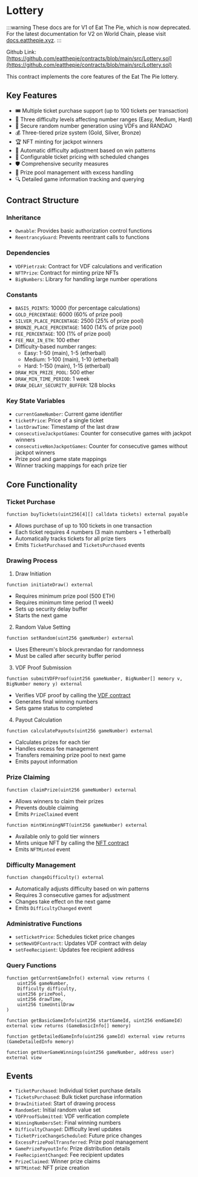 # Lottery

:::warning
These docs are for V1 of Eat The Pie, which is now deprecated. For the latest documentation for V2 on World Chain, please visit [docs.eatthepie.xyz](https://docs.eatthepie.xyz).
:::

Github Link: [https://github.com/eatthepie/contracts/blob/main/src/Lottery.sol](https://github.com/eatthepie/contracts/blob/main/src/Lottery.sol)

This contract implements the core features of the Eat The Pie lottery.

## Key Features

- 🎟️ Multiple ticket purchase support (up to 100 tickets per transaction)
- 🔢 Three difficulty levels affecting number ranges (Easy, Medium, Hard)
- 🔐 Secure random number generation using VDFs and RANDAO
- 💰 Three-tiered prize system (Gold, Silver, Bronze)
- 🏆 NFT minting for jackpot winners
- 🔄 Automatic difficulty adjustment based on win patterns
- 💸 Configurable ticket pricing with scheduled changes
- 🛡️ Comprehensive security measures
- 💎 Prize pool management with excess handling
- 🔍 Detailed game information tracking and querying

## Contract Structure

### Inheritance

- `Ownable`: Provides basic authorization control functions
- `ReentrancyGuard`: Prevents reentrant calls to functions

### Dependencies

- `VDFPietrzak`: Contract for VDF calculations and verification
- `NFTPrize`: Contract for minting prize NFTs
- `BigNumbers`: Library for handling large number operations

### Constants

- `BASIS_POINTS`: 10000 (for percentage calculations)
- `GOLD_PERCENTAGE`: 6000 (60% of prize pool)
- `SILVER_PLACE_PERCENTAGE`: 2500 (25% of prize pool)
- `BRONZE_PLACE_PERCENTAGE`: 1400 (14% of prize pool)
- `FEE_PERCENTAGE`: 100 (1% of prize pool)
- `FEE_MAX_IN_ETH`: 100 ether
- Difficulty-based number ranges:
  - Easy: 1-50 (main), 1-5 (etherball)
  - Medium: 1-100 (main), 1-10 (etherball)
  - Hard: 1-150 (main), 1-15 (etherball)
- `DRAW_MIN_PRIZE_POOL`: 500 ether
- `DRAW_MIN_TIME_PERIOD`: 1 week
- `DRAW_DELAY_SECURITY_BUFFER`: 128 blocks

### Key State Variables

- `currentGameNumber`: Current game identifier
- `ticketPrice`: Price of a single ticket
- `lastDrawTime`: Timestamp of the last draw
- `consecutiveJackpotGames`: Counter for consecutive games with jackpot winners
- `consecutiveNonJackpotGames`: Counter for consecutive games without jackpot winners
- Prize pool and game state mappings
- Winner tracking mappings for each prize tier

## Core Functionality

### Ticket Purchase

```solidity
function buyTickets(uint256[4][] calldata tickets) external payable
```

- Allows purchase of up to 100 tickets in one transaction
- Each ticket requires 4 numbers (3 main numbers + 1 etherball)
- Automatically tracks tickets for all prize tiers
- Emits `TicketPurchased` and `TicketsPurchased` events

### Drawing Process

1. Draw Initiation

```solidity
function initiateDraw() external
```

- Requires minimum prize pool (500 ETH)
- Requires minimum time period (1 week)
- Sets up security delay buffer
- Starts the next game

2. Random Value Setting

```solidity
function setRandom(uint256 gameNumber) external
```

- Uses Ethereum's block.prevrandao for randomness
- Must be called after security buffer period

3. VDF Proof Submission

```solidity
function submitVDFProof(uint256 gameNumber, BigNumber[] memory v, BigNumber memory y) external
```

- Verifies VDF proof by calling the [VDF contract](smart-contracts/vdf-contract.md)
- Generates final winning numbers
- Sets game status to completed

4. Payout Calculation

```solidity
function calculatePayouts(uint256 gameNumber) external
```

- Calculates prizes for each tier
- Handles excess fee management
- Transfers remaining prize pool to next game
- Emits payout information

### Prize Claiming

```solidity
function claimPrize(uint256 gameNumber) external
```

- Allows winners to claim their prizes
- Prevents double claiming
- Emits `PrizeClaimed` event

```solidity
function mintWinningNFT(uint256 gameNumber) external
```

- Available only to gold tier winners
- Mints unique NFT by calling the [NFT contract](smart-contracts/nft-contract)
- Emits `NFTMinted` event

### Difficulty Management

```solidity
function changeDifficulty() external
```

- Automatically adjusts difficulty based on win patterns
- Requires 3 consecutive games for adjustment
- Changes take effect on the next game
- Emits `DifficultyChanged` event

### Administrative Functions

- `setTicketPrice`: Schedules ticket price changes
- `setNewVDFContract`: Updates VDF contract with delay
- `setFeeRecipient`: Updates fee recipient address

### Query Functions

```solidity
function getCurrentGameInfo() external view returns (
    uint256 gameNumber,
    Difficulty difficulty,
    uint256 prizePool,
    uint256 drawTime,
    uint256 timeUntilDraw
)
```

```solidity
function getBasicGameInfo(uint256 startGameId, uint256 endGameId) external view returns (GameBasicInfo[] memory)
```

```solidity
function getDetailedGameInfo(uint256 gameId) external view returns (GameDetailedInfo memory)
```

```solidity
function getUserGameWinnings(uint256 gameNumber, address user) external view
```

## Events

- `TicketPurchased`: Individual ticket purchase details
- `TicketsPurchased`: Bulk ticket purchase information
- `DrawInitiated`: Start of drawing process
- `RandomSet`: Initial random value set
- `VDFProofSubmitted`: VDF verification complete
- `WinningNumbersSet`: Final winning numbers
- `DifficultyChanged`: Difficulty level updates
- `TicketPriceChangeScheduled`: Future price changes
- `ExcessPrizePoolTransferred`: Prize pool management
- `GamePrizePayoutInfo`: Prize distribution details
- `FeeRecipientChanged`: Fee recipient updates
- `PrizeClaimed`: Winner prize claims
- `NFTMinted`: NFT prize creation

